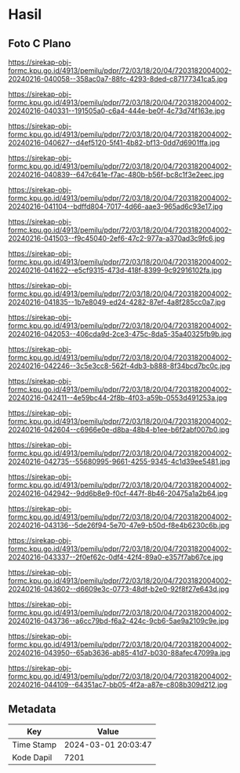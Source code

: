 # Hasil

## Foto C Plano

https://sirekap-obj-formc.kpu.go.id/4913/pemilu/pdpr/72/03/18/20/04/7203182004002-20240216-040058--358ac0a7-88fc-4293-8ded-c87177341ca5.jpg

https://sirekap-obj-formc.kpu.go.id/4913/pemilu/pdpr/72/03/18/20/04/7203182004002-20240216-040331--191505a0-c6a4-444e-be0f-4c73d74f163e.jpg

https://sirekap-obj-formc.kpu.go.id/4913/pemilu/pdpr/72/03/18/20/04/7203182004002-20240216-040627--d4ef5120-5f41-4b82-bf13-0dd7d6901ffa.jpg

https://sirekap-obj-formc.kpu.go.id/4913/pemilu/pdpr/72/03/18/20/04/7203182004002-20240216-040839--647c641e-f7ac-480b-b56f-bc8c1f3e2eec.jpg

https://sirekap-obj-formc.kpu.go.id/4913/pemilu/pdpr/72/03/18/20/04/7203182004002-20240216-041104--bdffd804-7017-4d66-aae3-965ad6c93e17.jpg

https://sirekap-obj-formc.kpu.go.id/4913/pemilu/pdpr/72/03/18/20/04/7203182004002-20240216-041503--f9c45040-2ef6-47c2-977a-a370ad3c9fc6.jpg

https://sirekap-obj-formc.kpu.go.id/4913/pemilu/pdpr/72/03/18/20/04/7203182004002-20240216-041622--e5cf9315-473d-418f-8399-9c92916102fa.jpg

https://sirekap-obj-formc.kpu.go.id/4913/pemilu/pdpr/72/03/18/20/04/7203182004002-20240216-041835--1b7e8049-ed24-4282-87ef-4a8f285cc0a7.jpg

https://sirekap-obj-formc.kpu.go.id/4913/pemilu/pdpr/72/03/18/20/04/7203182004002-20240216-042053--406cda9d-2ce3-475c-8da5-35a40325fb9b.jpg

https://sirekap-obj-formc.kpu.go.id/4913/pemilu/pdpr/72/03/18/20/04/7203182004002-20240216-042246--3c5e3cc8-562f-4db3-b888-8f34bcd7bc0c.jpg

https://sirekap-obj-formc.kpu.go.id/4913/pemilu/pdpr/72/03/18/20/04/7203182004002-20240216-042411--4e59bc44-2f8b-4f03-a59b-0553d491253a.jpg

https://sirekap-obj-formc.kpu.go.id/4913/pemilu/pdpr/72/03/18/20/04/7203182004002-20240216-042604--c6966e0e-d8ba-48b4-b1ee-b6f2abf007b0.jpg

https://sirekap-obj-formc.kpu.go.id/4913/pemilu/pdpr/72/03/18/20/04/7203182004002-20240216-042735--55680995-9661-4255-9345-4c1d39ee5481.jpg

https://sirekap-obj-formc.kpu.go.id/4913/pemilu/pdpr/72/03/18/20/04/7203182004002-20240216-042942--9dd6b8e9-f0cf-447f-8b46-20475a1a2b64.jpg

https://sirekap-obj-formc.kpu.go.id/4913/pemilu/pdpr/72/03/18/20/04/7203182004002-20240216-043136--5de26f94-5e70-47e9-b50d-f8e4b6230c6b.jpg

https://sirekap-obj-formc.kpu.go.id/4913/pemilu/pdpr/72/03/18/20/04/7203182004002-20240216-043337--2f0ef62c-0df4-42f4-89a0-e357f7ab67ce.jpg

https://sirekap-obj-formc.kpu.go.id/4913/pemilu/pdpr/72/03/18/20/04/7203182004002-20240216-043602--d6609e3c-0773-48df-b2e0-92f8f27e643d.jpg

https://sirekap-obj-formc.kpu.go.id/4913/pemilu/pdpr/72/03/18/20/04/7203182004002-20240216-043736--a6cc79bd-f6a2-424c-9cb6-5ae9a2109c9e.jpg

https://sirekap-obj-formc.kpu.go.id/4913/pemilu/pdpr/72/03/18/20/04/7203182004002-20240216-043950--65ab3636-ab85-41d7-b030-88afec47099a.jpg

https://sirekap-obj-formc.kpu.go.id/4913/pemilu/pdpr/72/03/18/20/04/7203182004002-20240216-044109--64351ac7-bb05-4f2a-a87e-c808b309d212.jpg


## Metadata

| Key        | Value               |
| ---------- | ------------------- |
| Time Stamp | 2024-03-01 20:03:47 |
| Kode Dapil | 7201                |



